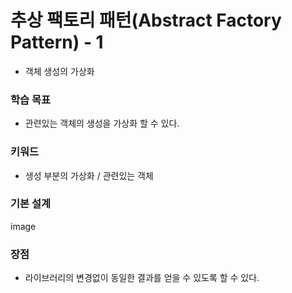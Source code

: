 # 추상 팩토리 패턴(Abstract Factory Pattern) - 1
- 객체 생성의 가상화
 
### 학습 목표
- 관련있는 객체의 생성을 가상화 할 수 있다.

### 키워드
- 생성 부분의 가상화 / 관련있는 객체

### 기본 설계
image

### 장점
- 라이브러리의 변경없이 동일한 결과를 얻을 수 있도록 할 수 있다.
